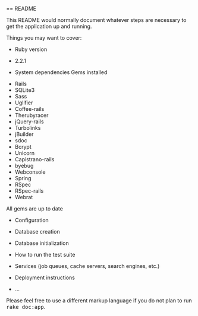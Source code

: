 == README

This README would normally document whatever steps are necessary to get the
application up and running.

Things you may want to cover:

* Ruby version
- 2.2.1

* System dependencies
Gems installed

- Rails
- SQLite3
- Sass
- Uglifier
- Coffee-rails
- Therubyracer
- jQuery-rails
- Turbolinks
- jBuilder
- sdoc
- Bcrypt
- Unicorn
- Capistrano-rails
- byebug
- Webconsole
- Spring
- RSpec
- RSpec-rails
- Webrat

All gems are up to date

* Configuration

* Database creation

* Database initialization

* How to run the test suite

* Services (job queues, cache servers, search engines, etc.)

* Deployment instructions

* ...


Please feel free to use a different markup language if you do not plan to run
<tt>rake doc:app</tt>.
